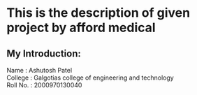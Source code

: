 # This is the description of given project by afford medical


## My Introduction:

Name : Ashutosh Patel\
College : Galgotias college of engineering and technology\
Roll No. : 2000970130040
